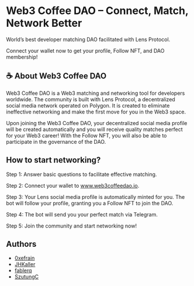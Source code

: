 

# Web3 Coffee DAO – Connect, Match, Network Better

World’s best developer matching DAO facilitated with Lens Protocol.

Connect your wallet now to get your profile, Follow NFT, and DAO membership!



## ☕ About Web3 Coffee DAO
Web3 Coffee DAO is a Web3 matching and networking tool for developers worldwide. The community is built with Lens Protocol, a decentralized social media network operated on Polygon. It is created to eliminate ineffective networking and make the first move for you in the Web3 space.

Upon joining the Web3 Coffee DAO, your decentralized social media profile will be created automatically and you will receive quality matches perfect for your Web3 career! With the Follow NFT, you will also be able to participate in the governance of the DAO.



## How to start networking?
Step 1: Answer basic questions to facilitate effective matching.

Step 2: Connect your wallet to www.web3coffeedao.io.

Step 3: Your Lens social media profile is automatically minted for you. The bot will follow your profile, granting you a Follow NFT to join the DAO.

Step 4:  The bot will send you your perfect match via Telegram.

Step 5: Join the community and start networking now!


## Authors

- [0xefrain](https://www.github.com/octokatherine)
- [JHKaller](https://github.com/JHKaller)
- [fablerq](https://github.com/fablerq)
- [SzutungC](https://github.com/SzutungC)
